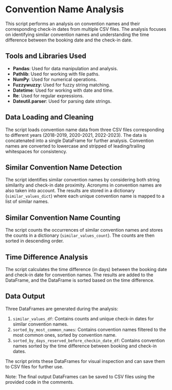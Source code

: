 # Convention Name Analysis

This script performs an analysis on convention names and their corresponding check-in dates from multiple CSV files. The analysis focuses on identifying similar convention names and understanding the time difference between the booking date and the check-in date.

## Tools and Libraries Used

- **Pandas**: Used for data manipulation and analysis.
- **Pathlib**: Used for working with file paths.
- **NumPy**: Used for numerical operations.
- **Fuzzywuzzy**: Used for fuzzy string matching.
- **Datetime**: Used for working with date and time.
- **Re**: Used for regular expressions.
- **Dateutil.parser**: Used for parsing date strings.

## Data Loading and Cleaning

The script loads convention name data from three CSV files corresponding to different years (2018-2019, 2020-2021, 2022-2023). The data is concatenated into a single DataFrame for further analysis. Convention names are converted to lowercase and stripped of leading/trailing whitespaces for consistency.

## Similar Convention Name Detection

The script identifies similar convention names by considering both string similarity and check-in date proximity. Acronyms in convention names are also taken into account. The results are stored in a dictionary (`similar_values_dict`) where each unique convention name is mapped to a list of similar names.

## Similar Convention Name Counting

The script counts the occurrences of similar convention names and stores the counts in a dictionary (`similar_values_count`). The counts are then sorted in descending order.

## Time Difference Analysis

The script calculates the time difference (in days) between the booking date and check-in date for convention names. The results are added to the DataFrame, and the DataFrame is sorted based on the time difference.

## Data Output

Three DataFrames are generated during the analysis:
1. `similar_values_df`: Contains counts and unique check-in dates for similar convention names.
2. `sorted_by_most_common_names`: Contains convention names filtered to the most common ones, sorted by convention name.
3. `sorted_by_days_reserved_before_checkin_date_df`: Contains convention names sorted by the time difference between booking and check-in dates.

The script prints these DataFrames for visual inspection and can save them to CSV files for further use.

Note: The final output DataFrames can be saved to CSV files using the provided code in the comments.
